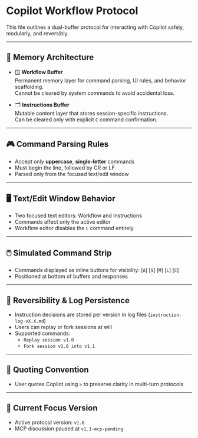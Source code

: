 # Copilot Workflow Protocol

This file outlines a dual-buffer protocol for interacting with Copilot safely, modularly, and reversibly.

---

## 🧠 Memory Architecture

- 🪟 **Workflow Buffer**  
  Permanent memory layer for command parsing, UI rules, and behavior scaffolding.  
  Cannot be cleared by system commands to avoid accidental loss.

- 🗂️ **Instructions Buffer**  
  Mutable content layer that stores session-specific instructions.  
  Can be cleared only with explicit `C` command confirmation.

<!--
Rationale:
Separating protocol logic from behavioral guidance enforces modular control and guarantees recoverability.
-->

---

## 🎮 Command Parsing Rules

- Accept only **uppercase**, **single-letter** commands
- Must begin the line, followed by CR or LF
- Parsed only from the focused text/edit window

<!--
Design Note:
This replicates CLI interpreter syntax for deterministic input control and avoids accidental command execution.
-->

---

## 🖥️ Text/Edit Window Behavior

- Two focused text editors: Workflow and Instructions
- Commands affect only the active editor
- Workflow editor disables the `C` command entirely

---

## 🖱️ Simulated Command Strip

- Commands displayed as inline buttons for visibility: [`A`] [`S`] [`M`] [`L`] [`C`]  
- Positioned at bottom of buffers and responses

---

## 🔁 Reversibility & Log Persistence

- Instruction decisions are stored per version in log files (`instruction-log-vX.X.md`)
- Users can replay or fork sessions at will
- Supported commands:
  - `Replay session v1.0`
  - `Fork session v1.0 into v1.1`

---

## 🧾 Quoting Convention

- User quotes Copilot using `>` to preserve clarity in multi-turn protocols

---

## 📌 Current Focus Version

- Active protocol version: `v1.0`
- MCP discussion paused at `v1.1-mcp-pending`
